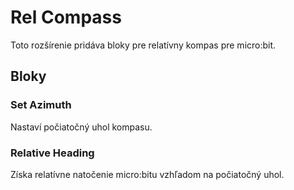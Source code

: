 # Rel Compass

Toto rozšírenie pridáva bloky pre relatívny kompas pre micro:bit.

## Bloky

### Set Azimuth
Nastaví počiatočný uhol kompasu.

### Relative Heading
Získa relatívne natočenie micro:bitu vzhľadom na počiatočný uhol.
